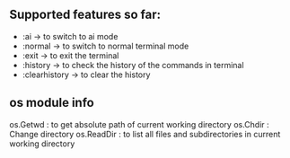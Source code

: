 ## Supported features so far:

- :ai -> to switch to ai mode 
- :normal -> to switch to normal terminal mode
- :exit -> to exit the terminal
- :history -> to check the history of the commands in terminal
- :clearhistory -> to clear the history






## os module info 
os.Getwd : to get absolute path of current working directory
os.Chdir : Change directory 
os.ReadDir : to list all files and subdirectories in current working directory

